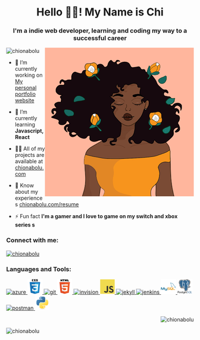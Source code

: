 <h1 align="center"> Hello 👋🏽! My Name is Chi</h1>
<h3 align="center"> I'm a indie web developer, learning and coding my way to a successful career </h3>

<img align="right" alt="black girl magic" width="400" src="illustration gifs, minimal illustration, line illustration, gif, black girls, black girls illustration gif , minimal, sweater, gifs illustration, flower illustration gif, flowers, black girl illustration.gif">

<p align="left"> <img src="https://komarev.com/ghpvc/?username=chionabolu&label=Profile%20views&color=0e75b6&style=flat" alt="chionabolu" /> </p>

- 🔭 I’m currently working on [My personal portfolio website](afambuchi.com)

- 🌱 I’m currently learning **Javascript, React**

- 👨‍💻 All of my projects are available at [chionabolu.com](chionabolu.com)

- 📄 Know about my experiences [chionabolu.com/resume](chionabolu.com/resume)

- ⚡ Fun fact **I'm a gamer and I love to game on my switch and xbox series s**

<h3 align="left">Connect with me:</h3>
<p align="left">
<a href="https://linkedin.com/in/chionabolu" target="blank"><img align="center" src="https://raw.githubusercontent.com/rahuldkjain/github-profile-readme-generator/master/src/images/icons/Social/linked-in-alt.svg" alt="chionabolu" height="30" width="40" /></a>
</p>

<h3 align="left">Languages and Tools:</h3>
<p align="left"> <a href="https://azure.microsoft.com/en-in/" target="_blank" rel="noreferrer"> <img src="https://www.vectorlogo.zone/logos/microsoft_azure/microsoft_azure-icon.svg" alt="azure" width="40" height="40"/> </a> <a href="https://www.w3schools.com/css/" target="_blank" rel="noreferrer"> <img src="https://raw.githubusercontent.com/devicons/devicon/master/icons/css3/css3-original-wordmark.svg" alt="css3" width="40" height="40"/> </a> <a href="https://git-scm.com/" target="_blank" rel="noreferrer"> <img src="https://www.vectorlogo.zone/logos/git-scm/git-scm-icon.svg" alt="git" width="40" height="40"/> </a> <a href="https://www.w3.org/html/" target="_blank" rel="noreferrer"> <img src="https://raw.githubusercontent.com/devicons/devicon/master/icons/html5/html5-original-wordmark.svg" alt="html5" width="40" height="40"/> </a> <a href="https://www.invisionapp.com/" target="_blank" rel="noreferrer"> <img src="https://www.vectorlogo.zone/logos/invisionapp/invisionapp-icon.svg" alt="invision" width="40" height="40"/> </a> <a href="https://developer.mozilla.org/en-US/docs/Web/JavaScript" target="_blank" rel="noreferrer"> <img src="https://raw.githubusercontent.com/devicons/devicon/master/icons/javascript/javascript-original.svg" alt="javascript" width="40" height="40"/> </a> <a href="https://jekyllrb.com/" target="_blank" rel="noreferrer"> <img src="https://www.vectorlogo.zone/logos/jekyllrb/jekyllrb-icon.svg" alt="jekyll" width="40" height="40"/> </a> <a href="https://www.jenkins.io" target="_blank" rel="noreferrer"> <img src="https://www.vectorlogo.zone/logos/jenkins/jenkins-icon.svg" alt="jenkins" width="40" height="40"/> </a> <a href="https://www.mysql.com/" target="_blank" rel="noreferrer"> <img src="https://raw.githubusercontent.com/devicons/devicon/master/icons/mysql/mysql-original-wordmark.svg" alt="mysql" width="40" height="40"/> </a> <a href="https://www.postgresql.org" target="_blank" rel="noreferrer"> <img src="https://raw.githubusercontent.com/devicons/devicon/master/icons/postgresql/postgresql-original-wordmark.svg" alt="postgresql" width="40" height="40"/> </a> <a href="https://postman.com" target="_blank" rel="noreferrer"> <img src="https://www.vectorlogo.zone/logos/getpostman/getpostman-icon.svg" alt="postman" width="40" height="40"/> </a> <a href="https://www.python.org" target="_blank" rel="noreferrer"> <img src="https://raw.githubusercontent.com/devicons/devicon/master/icons/python/python-original.svg" alt="python" width="40" height="40"/> </a> </p>

<p>&nbsp;<img align="right" src="https://github-readme-stats.vercel.app/api?username=afambuchi&show_icons=true&locale=en" alt="chionabolu" /></p>

<p><img align="left" src="https://github-readme-stats.vercel.app/api/top-langs?username=afambuchi&show_icons=true&locale=en&layout=compact" alt="chionabolu" /></p>
